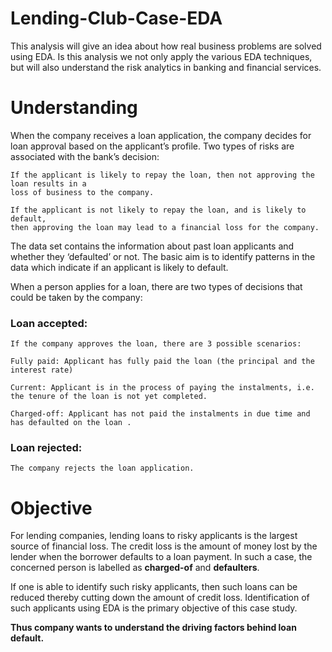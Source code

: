 # Lending-Club-Case-EDA
This analysis will give an idea about how real business problems are solved using EDA. Is this analysis we not only apply the various EDA techniques, but will also understand the risk analytics in banking and financial services.

# Understanding
When the company receives a loan application, the company decides for loan approval based on the applicant’s profile. Two types of risks are associated with the bank’s decision:

	If the applicant is likely to repay the loan, then not approving the loan results in a 
	loss of business to the company.

	If the applicant is not likely to repay the loan, and is likely to default, 
	then approving the loan may lead to a financial loss for the company.

 
The data set contains the information about past loan applicants and whether they ‘defaulted’ or not. The basic aim is to identify patterns in the data which indicate if an applicant is likely to default.

When a person applies for a loan, there are two types of decisions that could be taken by the company:

### Loan accepted: ### 
	If the company approves the loan, there are 3 possible scenarios:

	Fully paid: Applicant has fully paid the loan (the principal and the interest rate)

	Current: Applicant is in the process of paying the instalments, i.e. the tenure of the loan is not yet completed.

	Charged-off: Applicant has not paid the instalments in due time and has defaulted on the loan .

### Loan rejected: ### 
	The company rejects the loan application.


# Objective

For lending companies, lending loans to risky applicants is the largest source of financial loss. The credit loss is the amount of money lost by the lender when the borrower defaults to a loan payment. In such a case, the concerned person is labelled as **charged-of** and **defaulters**. 

If one is able to identify such risky applicants, then such loans can be reduced thereby cutting down the amount of credit loss. Identification of such applicants using EDA is the primary objective of this case study.

**Thus company wants to understand the driving factors behind loan default.**
